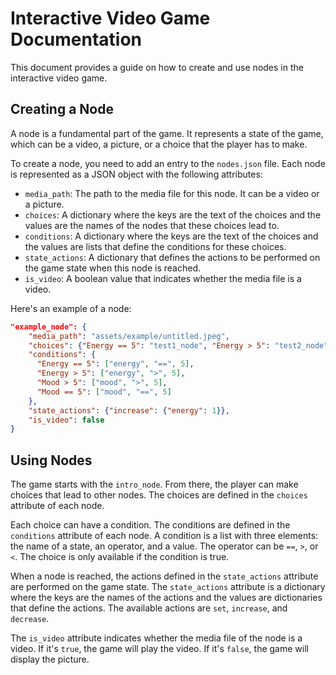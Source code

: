 # Interactive Video Game Documentation

This document provides a guide on how to create and use nodes in the interactive video game.

## Creating a Node

A node is a fundamental part of the game. It represents a state of the game, which can be a video, a picture, or a choice that the player has to make.

To create a node, you need to add an entry to the `nodes.json` file. Each node is represented as a JSON object with the following attributes:

- `media_path`: The path to the media file for this node. It can be a video or a picture.
- `choices`: A dictionary where the keys are the text of the choices and the values are the names of the nodes that these choices lead to.
- `conditions`: A dictionary where the keys are the text of the choices and the values are lists that define the conditions for these choices.
- `state_actions`: A dictionary that defines the actions to be performed on the game state when this node is reached.
- `is_video`: A boolean value that indicates whether the media file is a video.

Here's an example of a node:

```json
"example_node": {
    "media_path": "assets/example/untitled.jpeg",
    "choices": {"Energy == 5": "test1_node", "Energy > 5": "test2_node", "Mood > 5": "test3_node", "Mood == 5": "test4_node", "Example": "example_node", "Picture": "picture_node", "Home": "home_node"},
    "conditions": {
      "Energy == 5": ["energy", "==", 5],
      "Energy > 5": ["energy", ">", 5],
      "Mood > 5": ["mood", ">", 5],
      "Mood == 5": ["mood", "==", 5]
    },
    "state_actions": {"increase": {"energy": 1}},
    "is_video": false
}
```
## Using Nodes

The game starts with the `intro_node`. From there, the player can make choices that lead to other nodes. The choices are defined in the `choices` attribute of each node.

Each choice can have a condition. The conditions are defined in the `conditions` attribute of each node. A condition is a list with three elements: the name of a state, an operator, and a value. The operator can be `==`, `>`, or `<`. The choice is only available if the condition is true.

When a node is reached, the actions defined in the `state_actions` attribute are performed on the game state. The `state_actions` attribute is a dictionary where the keys are the names of the actions and the values are dictionaries that define the actions. The available actions are `set`, `increase`, and `decrease`.

The `is_video` attribute indicates whether the media file of the node is a video. If it's `true`, the game will play the video. If it's `false`, the game will display the picture.